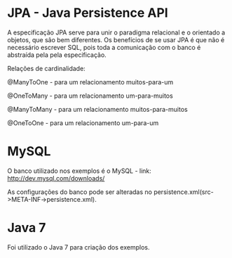 # JPA - Java Persistence API 

A especificação JPA serve para unir o paradigma relacional e o orientado a objetos, que são bem diferentes. Os benefícios de se usar JPA é que não é necessário escrever SQL, pois toda a comunicação com o banco é abstraída pela pela especificação.



Relações de cardinalidade:

@ManyToOne - para um relacionamento muitos-para-um 

@OneToMany - para um relacionamento um-para-muitos 

@ManyToMany - para um relacionamento muitos-para-muitos 

@OneToOne - para um relacionamento um-para-um


# MySQL

O banco utilizado nos exemplos é o MySQL - link: http://dev.mysql.com/downloads/ 

As configurações do banco pode ser alteradas no persistence.xml(src->META-INF->persistence.xml). 

# Java 7

Foi utilizado o Java 7 para criação dos exemplos.